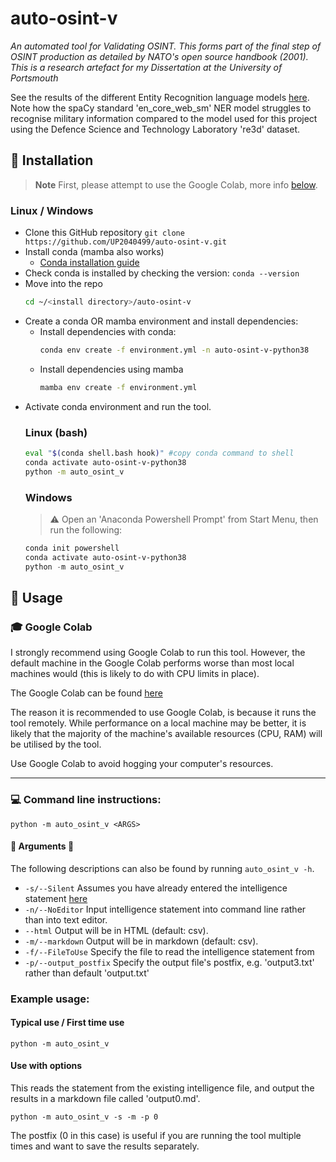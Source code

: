 # auto-osint-v #

*An automated tool for Validating OSINT. This forms part of the final step of OSINT production as 
detailed by NATO's open source handbook (2001). This is a research artefact for my Dissertation at 
the University of Portsmouth*

See the results of the different Entity Recognition language models [here](https://up2040499.github.io/auto-osint-v/NER_results_comparison/compare_two_models.html). 
Note how the spaCy standard 'en_core_web_sm' NER model struggles to recognise military information compared to the 
model used for this project using the Defence Science and Technology Laboratory 're3d' dataset.

## 📁 Installation

> **Note**
> First, please attempt to use the Google Colab, more info [below](#mortar_board-google-colab).


### Linux / Windows

- Clone this GitHub repository ```git clone https://github.com/UP2040499/auto-osint-v.git```
- Install conda (mamba also works) 
  - [Conda installation guide](https://conda.io/projects/conda/en/latest/user-guide/install/index.html)
- Check conda is installed by checking the version: ```conda --version```
- Move into the repo
    ```bash
    cd ~/<install directory>/auto-osint-v 
    ```
- Create a conda OR mamba environment and install dependencies:
  - Install dependencies with conda:
    ```bash
    conda env create -f environment.yml -n auto-osint-v-python38
    ```
  - Install dependencies using mamba
    ```bash
    mamba env create -f environment.yml
    ```
- Activate conda environment and run the tool.
    ### Linux (bash)
    ```bash
    eval "$(conda shell.bash hook)" #copy conda command to shell
    conda activate auto-osint-v-python38
    python -m auto_osint_v
    ```
    ### Windows
    > :warning: Open an 'Anaconda Powershell Prompt' from Start Menu, then run the following:
    ```powershell
    conda init powershell
    conda activate auto-osint-v-python38
    python -m auto_osint_v
    ```

## 🚀 Usage

### 🎓 Google Colab
I strongly recommend using Google Colab to run this tool. However, the default machine in the Google
Colab performs worse than most local machines would (this is likely to do with CPU limits in place).

The Google Colab can be found [here](https://colab.research.google.com/drive/18_PY8sSLYn3ThPBJMMSAfrjj_CxXu1h1?usp=sharing)

The reason it is recommended to use Google Colab, is because it runs the tool remotely.
While performance on a local machine may be better, it is likely that the majority of the machine's
available resources (CPU, RAM) will be utilised by the tool. 

Use Google Colab to avoid hogging your computer's resources.

---
### 💻 Command line instructions:
```shell
python -m auto_osint_v <ARGS>
```

#### 🚧 Arguments 🚧
The following descriptions can also be found by running `auto_osint_v -h`.

- `-s/--Silent` Assumes you have already entered the intelligence statement 
  [here](auto_osint_v/data_files/intelligence_file.txt)
- `-n/--NoEditor` Input intelligence statement into command line rather than into text editor.
- `--html` Output will be in HTML (default: csv).
- `-m/--markdown` Output will be in markdown (default: csv).
- `-f/--FileToUse` Specify the file to read the intelligence statement from
- `-p/--output_postfix` Specify the output file's postfix, e.g. 'output3.txt' rather than default 
  'output.txt'

### Example usage:

#### Typical use / First time use

```shell
python -m auto_osint_v
```

#### Use with options

This reads the statement from the existing intelligence file, and output the results in a 
markdown file called 'output0.md'.

```shell
python -m auto_osint_v -s -m -p 0
```
The postfix (0 in this case) is useful if you are running the tool multiple times and want to save the results 
separately.

